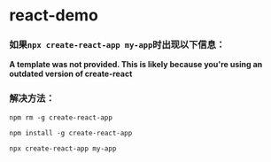 # react-demo

### 如果`npx create-react-app my-app`时出现以下信息：

**A template was not provided. This is likely because you're using an outdated version of create-react**

### 解决方法：

```dos
npm rm -g create-react-app
```
```dos
npm install -g create-react-app
```
```dos
npx create-react-app my-app
```
